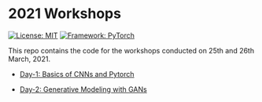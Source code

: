 # 2021 Workshops

[![License: MIT](https://img.shields.io/badge/License-MIT-blue.svg)](https://opensource.org/licenses/MIT)
[![Framework: PyTorch](https://img.shields.io/badge/Framework-PyTorch-orange.svg)](https://pytorch.org/)

This repo contains the code for the workshops conducted on 25th and 26th March, 2021.

- [Day-1: Basics of CNNs and Pytorch](https://github.com/vlgiitr/Workshop_2021/tree/main/Day-1:%20Basics%20of%20CNNs%20and%20Pytorch)

- [Day-2: Generative Modeling with GANs](https://github.com/vlgiitr/Workshop_2021/tree/main/Day-2:%20Generative%20Modeling%20with%20GANs)

